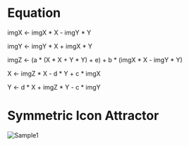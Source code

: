 # Equation

imgX <- imgX * X - imgY * Y

imgY <- imgY * X + imgX * Y

imgZ <- (a * (X * X + Y * Y) + e) + b * (imgX * X - imgY * Y)


X <- imgZ * X - d * Y + c * imgX

Y <- d * X + imgZ * Y - c * imgY


# Symmetric Icon Attractor

![Sample1](https://user-images.githubusercontent.com/36861752/85934737-5425a000-b922-11ea-953a-c980fad09958.png)
